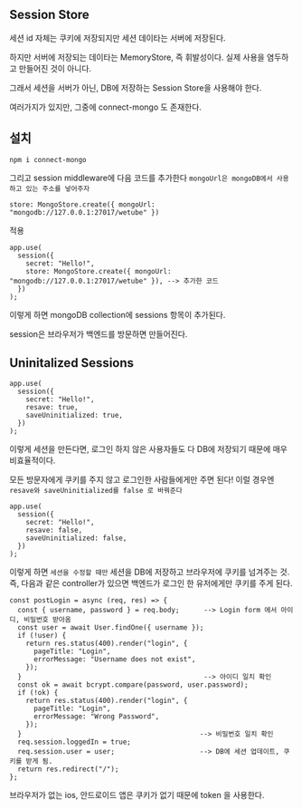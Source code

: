 ## Session Store

세션 id 자체는 쿠키에 저장되지만 세션 데이타는 서버에 저장된다.

하지만 서버에 저장되는 데이타는 MemoryStore, 즉 휘발성이다. 실제 사용을 염두하고 만들어진 것이 아니다.

그래서 세션을 서버가 아닌, DB에 저장하는 Session Store을 사용해야 한다.

여러가지가 있지만, 그중에 connect-mongo 도 존재한다.

## 설치

```
npm i connect-mongo
```

그리고 session middleware에 다음 코드를 추가한다 `mongoUrl은 mongoDB에서 사용하고 있는 주소를 넣어주자`

```
store: MongoStore.create({ mongoUrl: "mongodb://127.0.0.1:27017/wetube" })
```

적용

```
app.use(
  session({
    secret: "Hello!",
    store: MongoStore.create({ mongoUrl: "mongodb://127.0.0.1:27017/wetube" }), --> 추가한 코드
  })
);
```

이렇게 하면 mongoDB collection에 sessions 항목이 추가된다.

session은 브라우저가 백엔드를 방문하면 만들어진다.

## Uninitalized Sessions

```
app.use(
  session({
    secret: "Hello!",
    resave: true,
    saveUninitialized: true,
  })
);
```

이렇게 세션을 만든다면, 로그인 하지 않은 사용자들도 다 DB에 저장되기 때문에 매우 비효율적이다.

모든 방문자에게 쿠키를 주지 않고 로그인한 사람들에게만 주면 된다! 이럴 경우엔 `resave와 saveUninitialized를 false 로 바꿔준다`

```
app.use(
  session({
    secret: "Hello!",
    resave: false,
    saveUninitialized: false,
  })
);
```

이렇게 하면 `세션을 수정할 때만` 세션을 DB에 저장하고 브라우저에 쿠키를 넘겨주는 것.
즉, 다음과 같은 controller가 있으면 백엔드가 로그인 한 유저에게만 쿠키를 주게 된다.

```
const postLogin = async (req, res) => {
  const { username, password } = req.body;      --> Login form 에서 아이디, 비밀번호 받아옴
  const user = await User.findOne({ username });
  if (!user) {
    return res.status(400).render("login", {
      pageTitle: "Login",
      errorMessage: "Username does not exist",
    });
  }                                             --> 아이디 일치 확인
  const ok = await bcrypt.compare(password, user.password);
  if (!ok) {
    return res.status(400).render("login", {
      pageTitle: "Login",
      errorMessage: "Wrong Password",
    });
  }                                            --> 비밀번호 일치 확인
  req.session.loggedIn = true;
  req.session.user = user;                     --> DB에 세션 업데이트, 쿠키를 받게 됨.
  return res.redirect("/");
};
```

브라우저가 없는 ios, 안드로이드 앱은 쿠키가 없기 때문에 token 을 사용한다.
